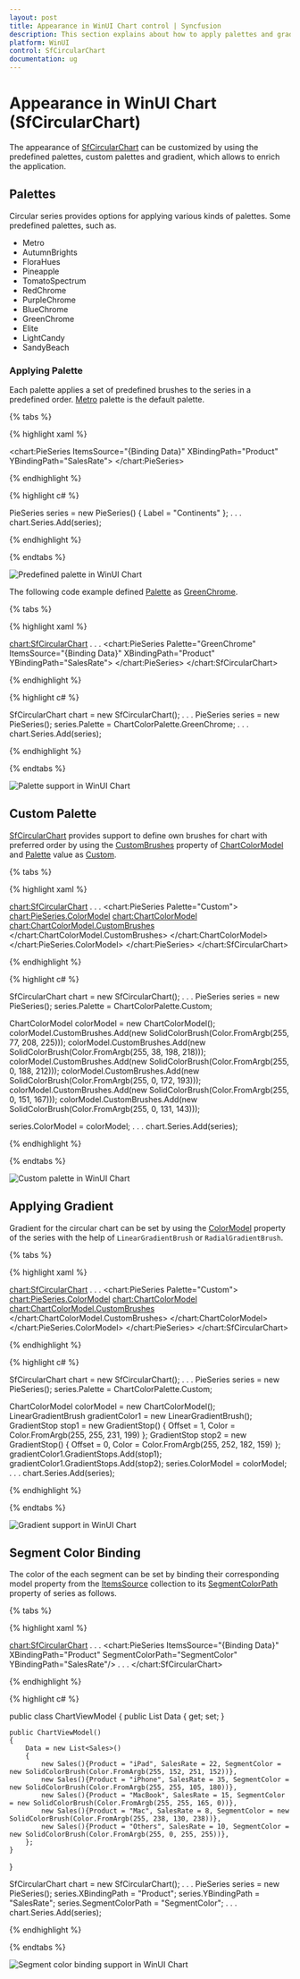```yaml
---
layout: post
title: Appearance in WinUI Chart control | Syncfusion
description: This section explains about how to apply palettes and gradient in the Syncfusion WinUI Chart (SfCircularChart) control
platform: WinUI
control: SfCircularChart
documentation: ug
---
```


# Appearance in WinUI Chart (SfCircularChart)

The appearance of [SfCircularChart](https://help.syncfusion.com/cr/winui/Syncfusion.UI.Xaml.Charts.SfCircularChart.html) can be customized by using the predefined palettes, custom palettes and gradient, which allows to enrich the application.

## Palettes

Circular series provides options for applying various kinds of palettes. Some predefined palettes, such as.

* Metro
* AutumnBrights
* FloraHues
* Pineapple
* TomatoSpectrum
* RedChrome
* PurpleChrome
* BlueChrome
* GreenChrome
* Elite
* LightCandy
* SandyBeach

### Applying Palette

Each palette applies a set of predefined brushes to the series in a predefined order. [Metro](https://help.syncfusion.com/cr/winui/Syncfusion.UI.Xaml.Charts.ChartColorPalette.html#Syncfusion_UI_Xaml_Charts_ChartColorPalette_Metro) palette is the default palette.

{% tabs %}

{% highlight xaml %}

<chart:PieSeries ItemsSource="{Binding Data}" 
                 XBindingPath="Product" 
                 YBindingPath="SalesRate">
</chart:PieSeries>


{% endhighlight %}

{% highlight c# %}

PieSeries series = new PieSeries() { Label = "Continents" };
. . .
chart.Series.Add(series);

{% endhighlight %}

{% endtabs %}

![Predefined palette in WinUI Chart](Appearance_images/winui_pie_chart_predefined_palette.png)

The following code example defined [Palette](https://help.syncfusion.com/cr/winui/Syncfusion.UI.Xaml.Charts.ChartBase.html#Syncfusion_UI_Xaml_Charts_ChartBase_Palette) as [GreenChrome](https://help.syncfusion.com/cr/winui/Syncfusion.UI.Xaml.Charts.ChartColorPalette.html#Syncfusion_UI_Xaml_Charts_ChartColorPalette_GreenChrome).

{% tabs %}

{% highlight xaml %}

<chart:SfCircularChart>
. . .
    <chart:PieSeries Palette="GreenChrome"
                     ItemsSource="{Binding Data}" 
                     XBindingPath="Product" 
                     YBindingPath="SalesRate">
    </chart:PieSeries>
</chart:SfCircularChart>

{% endhighlight %}

{% highlight c# %}

SfCircularChart chart = new SfCircularChart();
. . .
PieSeries series = new PieSeries();
series.Palette = ChartColorPalette.GreenChrome;
. . .
chart.Series.Add(series);

{% endhighlight %}

{% endtabs %}

![Palette support in WinUI Chart](Appearance_images/winui_pie_chart_palette.png)

## Custom Palette

[SfCircularChart](https://help.syncfusion.com/cr/winui/Syncfusion.UI.Xaml.Charts.SfCircularChart.html) provides support to define own brushes for chart with preferred order by using the [CustomBrushes](https://help.syncfusion.com/cr/winui/Syncfusion.UI.Xaml.Charts.ChartColorModel.html#Syncfusion_UI_Xaml_Charts_ChartColorModel_CustomBrushes) property of [ChartColorModel](https://help.syncfusion.com/cr/winui/Syncfusion.UI.Xaml.Charts.ChartColorModel.html) and [Palette](https://help.syncfusion.com/cr/winui/Syncfusion.UI.Xaml.Charts.ChartBase.html#Syncfusion_UI_Xaml_Charts_ChartBase_Palette) value as [Custom](https://help.syncfusion.com/cr/winui/Syncfusion.UI.Xaml.Charts.ChartColorPalette.html#Syncfusion_UI_Xaml_Charts_ChartColorPalette_Custom).

{% tabs %}

{% highlight xaml %}

<chart:SfCircularChart>
. . .
<chart:PieSeries Palette="Custom">
    <chart:PieSeries.ColorModel>
        <chart:ChartColorModel>
            <chart:ChartColorModel.CustomBrushes>
                <SolidColorBrush Color="#4dd0e1"/>
                <SolidColorBrush Color="#26c6da"/>
                <SolidColorBrush Color="#00bcd4"/>
                <SolidColorBrush Color="#00acc1"/>
                <SolidColorBrush Color="#0097a7"/>
                <SolidColorBrush Color="#00838f"/>
            </chart:ChartColorModel.CustomBrushes>
        </chart:ChartColorModel>
    </chart:PieSeries.ColorModel>
</chart:PieSeries>
</chart:SfCircularChart>

{% endhighlight %}

{% highlight c# %}

SfCircularChart chart = new SfCircularChart();
. . .
PieSeries series = new PieSeries();
series.Palette = ChartColorPalette.Custom;

ChartColorModel colorModel = new ChartColorModel();
colorModel.CustomBrushes.Add(new SolidColorBrush(Color.FromArgb(255, 77, 208, 225)));
colorModel.CustomBrushes.Add(new SolidColorBrush(Color.FromArgb(255, 38, 198, 218)));
colorModel.CustomBrushes.Add(new SolidColorBrush(Color.FromArgb(255, 0, 188, 212)));
colorModel.CustomBrushes.Add(new SolidColorBrush(Color.FromArgb(255, 0, 172, 193)));
colorModel.CustomBrushes.Add(new SolidColorBrush(Color.FromArgb(255, 0, 151, 167)));
colorModel.CustomBrushes.Add(new SolidColorBrush(Color.FromArgb(255, 0, 131, 143)));

series.ColorModel = colorModel;
. . .
chart.Series.Add(series);

{% endhighlight %}

{% endtabs %}

![Custom palette in WinUI Chart](Appearance_images/winui_pie_chart_custom_palette.png)

## Applying Gradient

Gradient for the circular chart can be set by using the [ColorModel](https://help.syncfusion.com/cr/winui/Syncfusion.UI.Xaml.Charts.ChartBase.html#Syncfusion_UI_Xaml_Charts_ChartBase_ColorModel) property of the series with the help of `LinearGradientBrush` or `RadialGradientBrush`.

{% tabs %}

{% highlight xaml %}

<chart:SfCircularChart>
. . .
<chart:PieSeries Palette="Custom">
    <chart:PieSeries.ColorModel>
        <chart:ChartColorModel>
                <chart:ChartColorModel.CustomBrushes>
                    <LinearGradientBrush>
                        <GradientStop Offset="1" Color="#FFE7C7" />
                        <GradientStop Offset="0" Color="#FCB69F" />
                    </LinearGradientBrush>
                    <LinearGradientBrush>
                        <GradientStop Offset="1" Color="#fadd7d" />
                        <GradientStop Offset="0" Color="#fccc2d" />
                    </LinearGradientBrush>
                    <LinearGradientBrush>
                        <GradientStop Offset="1" Color="#DCFA97" />
                        <GradientStop Offset="0" Color="#96E6A1" />
                    </LinearGradientBrush>
                    <LinearGradientBrush>
                        <GradientStop Offset="1" Color="#DDD6F3" />
                        <GradientStop Offset="0" Color="#FAACA8" />
                    </LinearGradientBrush>
                    <LinearGradientBrush>
                        <GradientStop Offset="1" Color="#A8EAEE" />
                        <GradientStop Offset="0" Color="#7BB0F9" />
                    </LinearGradientBrush>
                </chart:ChartColorModel.CustomBrushes>
            </chart:ChartColorModel>
    </chart:PieSeries.ColorModel>
</chart:PieSeries>
</chart:SfCircularChart>

{% endhighlight %}

{% highlight c# %}

SfCircularChart chart = new SfCircularChart();
. . .
PieSeries series = new PieSeries();
series.Palette = ChartColorPalette.Custom;

ChartColorModel colorModel = new ChartColorModel();
LinearGradientBrush gradientColor1 = new LinearGradientBrush();
GradientStop stop1 = new GradientStop() { Offset = 1, Color = Color.FromArgb(255, 255, 231, 199) };
GradientStop stop2 = new GradientStop() { Offset = 0, Color = Color.FromArgb(255, 252, 182, 159) };
gradientColor1.GradientStops.Add(stop1);
gradientColor1.GradientStops.Add(stop2);
series.ColorModel = colorModel;
. . .
chart.Series.Add(series);

{% endhighlight %}

{% endtabs %}

![Gradient support in WinUI Chart](Appearance_images/winui_pie_chart_gradient.png)

## Segment Color Binding

The color of the each segment can be set by binding their corresponding model property from the [ItemsSource](https://help.syncfusion.com/cr/winui/Syncfusion.UI.Xaml.Charts.ChartSeriesBase.html#Syncfusion_UI_Xaml_Charts_ChartSeriesBase_ItemsSource) collection to its [SegmentColorPath](https://help.syncfusion.com/cr/winui/Syncfusion.UI.Xaml.Charts.ChartSeriesBase.html#Syncfusion_UI_Xaml_Charts_ChartSeriesBase_SegmentColorPath) property of series as follows.

{% tabs %}

{% highlight xaml %}

<chart:SfCircularChart>
. . .
<chart:PieSeries ItemsSource="{Binding Data}" 
                 XBindingPath="Product" SegmentColorPath="SegmentColor"
                 YBindingPath="SalesRate"/>
. . . 
</chart:SfCircularChart>

{% endhighlight %}

{% highlight c# %}

public class ChartViewModel
{
    public List<Sales> Data { get; set; }

    public ChartViewModel()
    {
        Data = new List<Sales>()
        {
            new Sales(){Product = "iPad", SalesRate = 22, SegmentColor = new SolidColorBrush(Color.FromArgb(255, 152, 251, 152))},
            new Sales(){Product = "iPhone", SalesRate = 35, SegmentColor = new SolidColorBrush(Color.FromArgb(255, 255, 105, 180))},
            new Sales(){Product = "MacBook", SalesRate = 15, SegmentColor = new SolidColorBrush(Color.FromArgb(255, 255, 165, 0))},
            new Sales(){Product = "Mac", SalesRate = 8, SegmentColor = new SolidColorBrush(Color.FromArgb(255, 238, 130, 238))},
            new Sales(){Product = "Others", SalesRate = 10, SegmentColor = new SolidColorBrush(Color.FromArgb(255, 0, 255, 255))},
        };
    }
}

SfCircularChart chart = new SfCircularChart();
. . .
PieSeries series = new PieSeries();
series.XBindingPath = "Product";
series.YBindingPath = "SalesRate";
series.SegmentColorPath = "SegmentColor";
. . .
chart.Series.Add(series);

{% endhighlight %}

{% endtabs %}

![Segment color binding support in WinUI Chart](Appearance_images/winui_pie_chart_segment_color.png)
